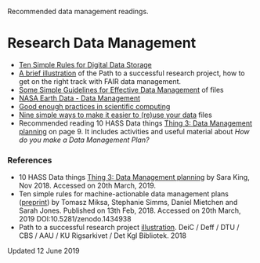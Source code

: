 

Recommended data management readings.

# Research Data Management

* [Ten Simple Rules for Digital Data Storage](https://journals.plos.org/ploscompbiol/article?id=10.1371/journal.pcbi.1005097)
* [A brief illustration][successful-RP] of the Path to a successful research project, how to get on the right track with FAIR data management.
* [Some Simple Guidelines for Effective Data Management](https://esajournals.onlinelibrary.wiley.com/doi/full/10.1890/0012-9623-90.2.205) of files
* [NASA Earth Data - Data Management](https://daac.ornl.gov/datamanagement/)
* [Good enough practices in scientific computing](https://journals.plos.org/ploscompbiol/article?id=10.1371/journal.pcbi.1005510)
* [Nine simple ways to make it easier to (re)use your data](https://ojs.library.queensu.ca/index.php/IEE/article/view/4608) files
* Recommended reading 10 HASS Data things [Thing 3: Data Management planning][Thing3-DMP]
on page 9. It includes activities and useful material about *How do you make a Data Management Plan?*

### References

* 10 HASS Data things [Thing 3: Data Management planning][Thing3-DMP] by Sara King, Nov 2018. Accessed on 20th March, 2019.
* Ten simple rules for machine-actionable data management plans ([preprint][10-rules-machine-actionable-DMP]) by Tomasz Miksa, Stephanie Simms, Daniel Mietchen and Sarah Jones. Published on 13th Feb, 2018. Accessed on 20th March, 2019  DOI:10.5281/zenodo.1434938  
* Path to a successful research project [illustration][successful-RP]. DeiC / Deff / DTU / CBS / AAU / KU Rigsarkivet / Det Kgl Bibliotek. 2018

[Thing3-DMP]: https://tinker.edu.au/wp-content/uploads/2018/11/10-HASS-Data-Things.pdf
[10-rules-machine-actionable-DMP]: https://zenodo.org/record/1434938#.XJl_uaQRVhE
[successful-RP]: https://vidensportal.deic.dk/sites/default/files/uploads/FAIR/poster%20A0%20150ppi.jpg

Updated 12 June 2019
